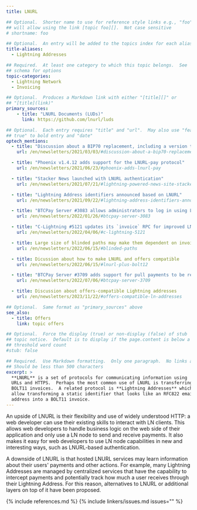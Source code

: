 ```yaml
---
title: LNURL

## Optional.  Shorter name to use for reference style links e.g., "foo"
## will allow using the link [topic foo][].  Not case sensitive
# shortname: foo

## Optional.  An entry will be added to the topics index for each alias
title-aliases:
  - Lightning Addresses

## Required.  At least one category to which this topic belongs.  See
## schema for options
topic-categories:
  - Lightning Network
  - Invoicing

## Optional.  Produces a Markdown link with either "[title][]" or
## "[title](link)"
primary_sources:
    - title: "LNURL Documents (LUDs)"
      link: https://github.com/lnurl/luds

## Optional.  Each entry requires "title" and "url".  May also use "feature:
## true" to bold entry and "date"
optech_mentions:
  - title: "Discussion about a BIP70 replacement, including a version that works with LNURL"
    url: /en/newsletters/2021/03/03/#discussion-about-a-bip70-replacement

  - title: "Phoenix v1.4.12 adds support for the LNURL-pay protocol"
    url: /en/newsletters/2021/06/23/#phoenix-adds-lnurl-pay

  - title: "Stacker News launched with LNURL authentication"
    url: /en/newsletters/2021/07/21/#lightning-powered-news-site-stacker-news-launches

  - title: "Lightning Address identifiers announced based on LNURL"
    url: /en/newsletters/2021/09/22/#lightning-address-identifiers-announced

  - title: "BTCPay Server #3083 allows administrators to log in using LNURL authentication"
    url: /en/newsletters/2022/01/26/#btcpay-server-3083

  - title: "C-Lightning #5121 updates its `invoice` RPC for improved LNURL compatibility"
    url: /en/newsletters/2022/04/06/#c-lightning-5121

  - title: Large size of blinded paths may make them dependent on invoice protocols like LNURL or offers
    url: /en/newsletters/2022/06/15/#blinded-paths

  - title: Dicussion about how to make LNURL and offers compatible
    url: /en/newsletters/2022/06/15/#lnurl-plus-bolt12

  - title: "BTCPay Server #3709 adds support for pull payments to be received via a LNURL withdraw"
    url: /en/newsletters/2022/07/06/#btcpay-server-3709

  - title: Discussion about offers-compatible Lightning addresses
    url: /en/newsletters/2023/11/22/#offers-compatible-ln-addresses

## Optional.  Same format as "primary_sources" above
see_also:
  - title: Offers
    link: topic offers

## Optional.  Force the display (true) or non-display (false) of stub
## topic notice.  Default is to display if the page.content is below a
## threshold word count
#stub: false

## Required.  Use Markdown formatting.  Only one paragraph.  No links allowed.
## Should be less than 500 characters
excerpt: >
  **LNURL** is a set of protocols for communicating information using
  URLs and HTTPS.  Perhaps the most common use of LNURL is transferring
  BOLT11 invoices.  A related protocol is **Lightning Addresses** which
  allow transforming a static identifier that looks like an RFC822 email
  address into a BOLT11 invoice.
---
```

An upside of LNURL is their flexibility and use of widely understood
HTTP: a web developer can use their existing skills to interact with LN
clients.  This allows web developers to handle business logic on the web
side of their application and only use a LN node to send and receive
payments.  It also makes it easy for web developers to use LN node
capabilities in new and interesting ways, such as LNURL-based
authentication.

A downside of LNURL is that hosted LNURL services may learn information
about their users' payments and other actions.  For example, many
Lightning Addresses are managed by centralized services that have the
capability to intercept payments and potentially track how much a user
receives through their Lightning Address.  For this reason, alternatives
to LNURL or additional layers on top of it have been proposed.

{% include references.md %}
{% include linkers/issues.md issues="" %}
